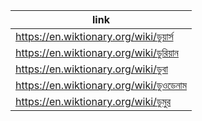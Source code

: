 |link|
|----|
|https://en.wiktionary.org/wiki/ডুয়ার্স|
|https://en.wiktionary.org/wiki/ডুরিয়ান|
|https://en.wiktionary.org/wiki/ডুবা|
|https://en.wiktionary.org/wiki/ডুওডেনাম|
|https://en.wiktionary.org/wiki/ডুমুর|
